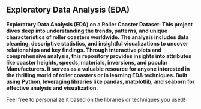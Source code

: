 **Exploratory Data Analysis (EDA)**
-----
**Exploratory Data Analysis (EDA) on a Roller Coaster Dataset: This project dives deep into understanding the trends, patterns, and unique characteristics of roller coasters worldwide. The analysis includes data cleaning, descriptive statistics, and insightful visualizations to uncover relationships and key findings. Through interactive plots and comprehensive analysis, this repository provides insights into attributes like coaster heights, speeds, materials, inversions, and popular Manufacturers. It serves as a valuable resource for anyone interested in the thrilling world of roller coasters or in learning EDA techniques. Built using Python, leveraging libraries like pandas, matplotlib, and seaborn for effective analysis and visualization.**

Feel free to personalize it based on the libraries or techniques you used!
